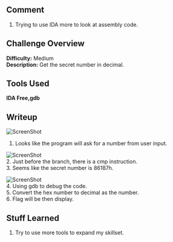 ## Comment  
1. Trying to use IDA more to look at assembly code.  

## Challenge Overview  
**Difficulty:** Medium  
**Description:** Get the secret number in decimal.  
## Tools Used  
**IDA Free,gdb**  

## Writeup  
![ScreenShot](https://imgur.com/rrFB6PM.png)  
1. Looks like the program will ask for a number from user input.  

![ScreenShot](https://imgur.com/2JVGmzB.png)  
2. Just before the branch, there is a cmp instruction.   
3. Seems like the secret number is 86187h.  

![ScreenShot](https://imgur.com/01NWzxj.png)  
4. Using gdb to debug the code.  
5. Convert the hex number to decimal as the number.  
6. Flag will be then display.  

## Stuff Learned  
1. Try to use more tools to expand my skillset.   
